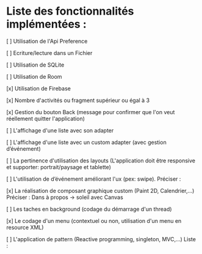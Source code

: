 # Liste des fonctionnalités implémentées :
[ ] Utilisation de l'Api Preference

[ ] Ecriture/lecture dans un Fichier

[ ] Utilisation de SQLite

[ ] Utilisation de Room

[x] Utilisation de Firebase

[x] Nombre d'activités ou fragment supérieur ou égal à 3

[x] Gestion du bouton Back (message pour confirmer que l'on veut réellement quitter l'application)

[ ] L'affichage d'une liste avec son adapter

[ ] L'affichage d'une liste avec un custom adapter (avec gestion d’événement)

[ ] La pertinence d'utilisation des layouts (L'application doit être responsive et supporter: portrait/paysage et tablette)

[ ] L'utilisation de d’événement améliorant l'ux (pex: swipe). Préciser :

[x] La réalisation de composant graphique custom (Paint 2D, Calendrier,...) Préciser : Dans à propos -> soleil avec Canvas

[ ] Les taches en background (codage du démarrage d'un thread)

[x] Le codage d'un menu (contextuel ou non, utilisation d'un menu en resource XML)

[ ] L'application de pattern (Reactive programming, singleton, MVC,...) Liste :
